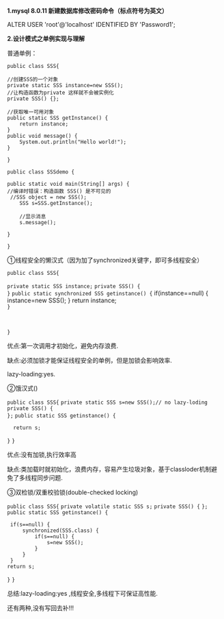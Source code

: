 **1.mysql 8.0.11 新建数据库修改密码命令（标点符号为英文）**

ALTER USER 'root'@'localhost' IDENTIFIED BY 'Password1';

**2.设计模式之单例实现与理解**

普通单例：

`public class SSS{`

	//创建SSS的一个对象
	private static SSS instance=new SSS();
	//让构造函数为private 这样就不会被实例化
	private SSS() {};
	
	//获取唯一可用对象
	public static SSS getInstance() {
		return instance;	
	}
	public void message() {
		System.out.println("Hello world!");
	}

`}`

`public class SSSdemo {`

	public static void main(String[] args) {
	//编译时错误：构造函数 SSS() 是不可见的
	 //SSS object = new SSS();
		SSS s=SSS.getInstance();
		
		//显示消息
		s.message();		

	}

`}`

①线程安全的懒汉式（因为加了synchronized关键字，即可多线程安全）

`public class SSS{`

   `private static SSS instance;`
   `private SSS() {`  
   `}`
   `public static synchronized SSS getinstance() {`
	   if(instance==null) {
		   instance=new SSS();
	   }
	return instance;   
   `}`


​	

`}`

优点:第一次调用才初始化，避免内存浪费.

缺点:必须加锁才能保证线程安全的单例，但是加锁会影响效率.

lazy-loading:yes.

②饿汉式()

`public class SSS{`
  `private static SSS s=new SSS();// no lazy-loding`
  `private SSS() {`  
  `};`
  `public static SSS getinstance() {`

	  return s;
  `}`
`}`

优点:没有加锁,执行效率高

缺点:类加载时就初始化，浪费内存，容易产生垃圾对象，基于classloder机制避免了多线程同步问题.

③双检锁/双重校验锁(double-checked locking)

`public class SSS{`
`private volatile static SSS s;`
 `private SSS() {` 
 `};`
 `public static SSS getinstance() {`

	 if(s==null) {
		 synchronized(SSS.class) {
			 if(s==null) {
				 s=new SSS();	 
			 }
		 }		  
	 }
	return s;
 `}`
`}`

总结:lazy-loading:yes ,线程安全,多线程下可保证高性能.

还有两种,没有写回去补!!!

